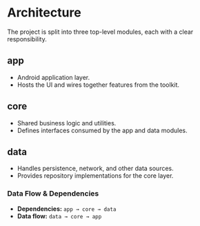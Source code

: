 # Architecture

The project is split into three top-level modules, each with a clear responsibility.

## app
- Android application layer.
- Hosts the UI and wires together features from the toolkit.

## core
- Shared business logic and utilities.
- Defines interfaces consumed by the app and data modules.

## data
- Handles persistence, network, and other data sources.
- Provides repository implementations for the core layer.

### Data Flow & Dependencies
- **Dependencies:** `app → core → data`
- **Data flow:** `data → core → app`

